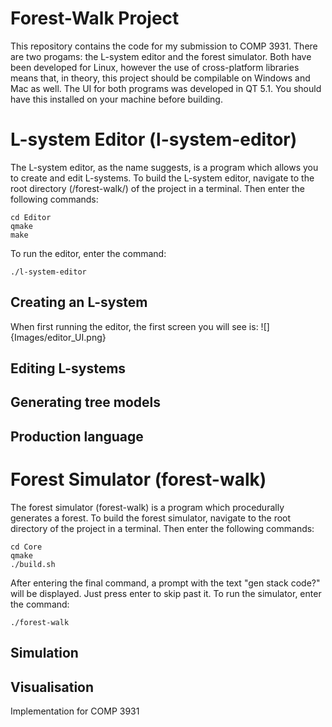 # Forest-Walk Project
This repository contains the code for my submission to COMP 3931. There are two progams: the L-system editor and the forest simulator. Both have been developed for Linux, however the use of cross-platform libraries means that, in theory, this project should be compilable on Windows and Mac as well.
The UI for both programs was developed in QT 5.1. You should have this installed on your machine before building.

# L-system Editor (l-system-editor)
The L-system editor, as the name suggests, is a program which allows you to create and edit L-systems. To build the L-system editor, navigate to the root directory (/forest-walk/) of the project in a terminal. Then enter the following commands:
~~~~
cd Editor
qmake
make
~~~~
To run the editor, enter the command:
~~~~
./l-system-editor
~~~~

## Creating an L-system
When first running the editor, the first screen you will see is: ![]{Images/editor_UI.png}
## Editing L-systems
## Generating tree models
## Production language

# Forest Simulator (forest-walk)
The forest simulator (forest-walk) is a program which procedurally generates a forest.
To build the forest simulator, navigate to the root directory of the project in a terminal. Then enter the following commands:
~~~~
cd Core
qmake
./build.sh
~~~~
After entering the final command, a prompt with the text "gen stack code?" will be displayed. Just press enter to skip past it.
To run the simulator, enter the command:
~~~~
./forest-walk
~~~~

## Simulation
## Visualisation

Implementation for COMP 3931
